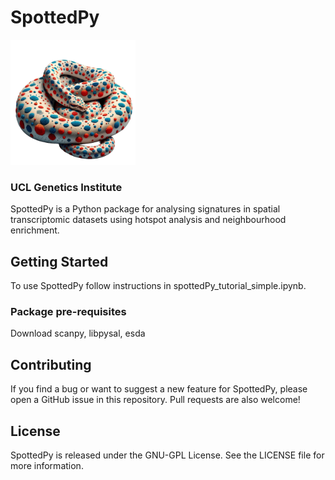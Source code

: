 # SpottedPy
<img src="SpottedPy_logo.png" alt="drawing" width="200"/>

### UCL Genetics Institute

SpottedPy is a Python package for analysing signatures in spatial transcriptomic datasets using hotspot analysis and neighbourhood enrichment.

## Getting Started

To use SpottedPy follow instructions in spottedPy_tutorial_simple.ipynb.

### Package pre-requisites

Download scanpy, libpysal, esda

## Contributing

If you find a bug or want to suggest a new feature for SpottedPy, please open a GitHub issue in this repository. Pull requests are also welcome!

## License

SpottedPy is released under the GNU-GPL License. See the LICENSE file for more information.
